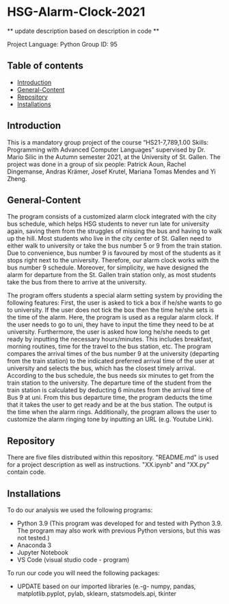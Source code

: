 # HSG-Alarm-Clock-2021

** update description based on description in code **

Project Language: Python
Group ID: 95

## Table of contents
* [Introduction](#Introduction)
* [General-Content](#General-Content)
* [Repository](#Repository)
* [Installations](#Installations)
  
## Introduction
This is a mandatory group project  of the course “HS21-7,789,1.00 Skills: Programming with Advanced Computer Languages” supervised by Dr. Mario Silic in the Autumn semester 2021, at the University of St. Gallen. The project was done in a group of six people: Patrick Aoun, Rachel Dingemanse, Andras Krämer, Josef Krutel, Mariana Tomas Mendes and Yi Zheng.

## General-Content
The program consists of a customized alarm clock integrated with the city bus schedule, which helps HSG students to never run late for university again, saving them from the struggles of missing the bus and having to walk up the hill. Most students who live in the city center of St. Gallen need to either walk to university or take the bus number 5 or 9 from the train station. Due to convenience, bus number 9 is favoured by most of the students as it stops right next to the university. Therefore, our alarm clock works with the bus number 9 schedule. Moreover, for simplicity, we have designed the alarm for departure from the St. Gallen train station only, as most students take the bus from there to arrive at the university. 

The program offers students a special alarm setting system by providing the following features: First, the user is asked to tick a box if he/she wants to go to university. If the user does not tick the box then the time he/she sets is the time of the alarm. Here, the program is used as a regular alarm clock. If the user needs to go to uni, they have to input the time they need to be at university. Furthermore, the user is asked how long he/she needs to get ready by inputting the necessary hours/minutes. This includes breakfast, morning routines, time for the travel to the bus station, etc. The program compares the arrival times of the bus number 9 at the university (departing from the train station) to the indicated preferred arrival time of the user at university and selects the bus, which has the closest timely arrival. According to the bus schedule, the bus needs six minutes to get from the train station to the university. The departure time of the student from the train station is calculated by deducting 6 minutes from the arrival time of Bus 9 at uni. From this bus departure time, the program deducts the time that it takes the user to get ready and be at the bus station. The output is the time when the alarm rings. Additionally, the program allows the user to customize the alarm ringing tone by inputting an URL (e.g. Youtube Link).

## Repository
There are five files distributed within this repository. "README.md" is used for a project description as well as instructions. "XX.ipynb" and "XX.py" contain code. 

## Installations 
To do our analysis we used the following programs: 
* Python 3.9 (This program was developed for and tested with Python 3.9. The program may also work with previous Python versions, but this was not tested.)
* Anaconda 3
* Jupyter Notebook
* VS Code (visual studio code - program)

To run our code you will need the following packages: 
* UPDATE based on our imported libraries (e.-g- numpy, pandas, matplotlib.pyplot, pylab, sklearn, statsmodels.api, tkinter 
